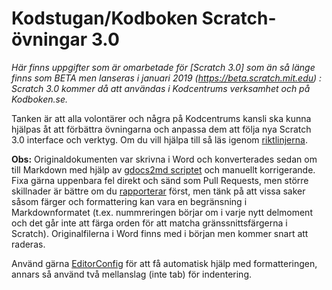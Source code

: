 # Kodstugan/Kodboken Scratch-övningar 3.0

_Här finns uppgifter som är omarbetade för [Scratch 3.0] som än så länge finns som BETA men  lanseras i januari 2019 (https://beta.scratch.mit.edu) : Scratch 3.0 kommer då att användas i Kodcentrums verksamhet och på Kodboken.se._

Tanken är att alla volontärer och några på Kodcentrums kansli ska kunna hjälpas åt att förbättra övningarna och anpassa dem att följa nya Scratch 3.0 interface och verktyg. Om du vill hjälpa till så läs igenom [riktlinjerna](CONTRIBUTING.md).

**Obs:** Originaldokumenten var skrivna i Word och konverterades sedan om till Markdown med hjälp av [gdocs2md scriptet](https://github.com/mangini/gdocs2md) och manuellt korrigerande. Fixa gärna uppenbara fel direkt och sänd som  Pull Requests, men större skillnader är bättre om du [rapporterar](issues) först, men tänk på att vissa saker såsom färger och formattering kan vara en begränsning i Markdownformatet (t.ex. nummreringen börjar om i varje nytt delmoment och det går inte att färga orden för att matcha gränssnittsfärgerna i Scratch). Originalfilerna i Word finns med i början men kommer snart att raderas.

Använd gärna [EditorConfig](http://editorconfig.org) för att få automatisk hjälp med formatteringen, annars så använd två mellanslag (inte tab) för indentering.
